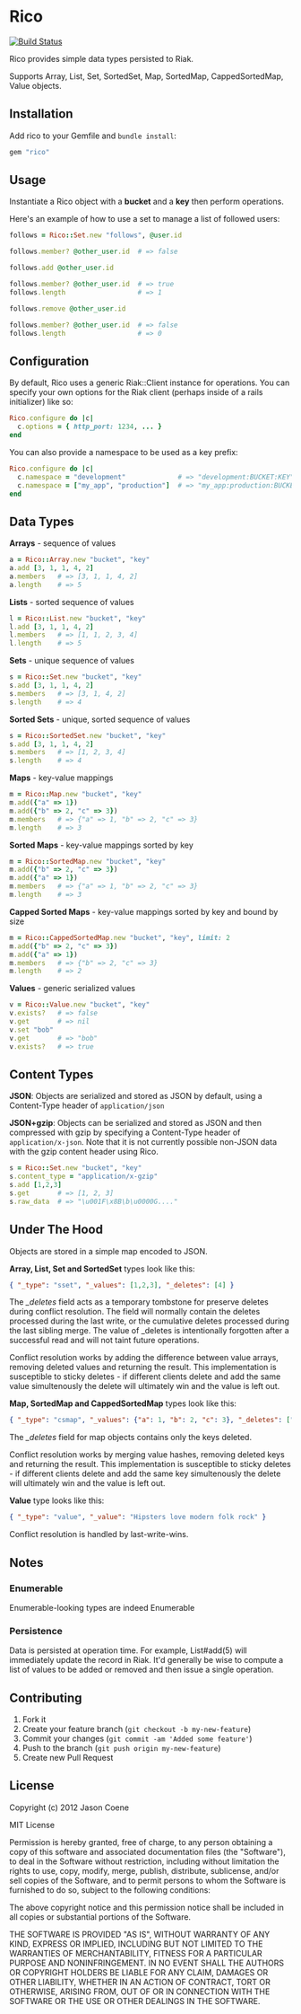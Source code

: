# Rico

[![Build Status](https://secure.travis-ci.org/jcoene/rico.png?branch=master)](https://travis-ci.org/jcoene/rico)

Rico provides simple data types persisted to Riak.

Supports Array, List, Set, SortedSet, Map, SortedMap, CappedSortedMap, Value objects.

## Installation

Add rico to your Gemfile and `bundle install`:

```ruby
gem "rico"
```

## Usage

Instantiate a Rico object with a **bucket** and a **key** then perform operations.

Here's an example of how to use a set to manage a list of followed users:

```ruby
follows = Rico::Set.new "follows", @user.id

follows.member? @other_user.id  # => false

follows.add @other_user.id

follows.member? @other_user.id  # => true
follows.length                  # => 1

follows.remove @other_user.id

follows.member? @other_user.id  # => false
follows.length                  # => 0
```

## Configuration

By default, Rico uses a generic Riak::Client instance for operations. You can specify your own options for the Riak client (perhaps inside of a rails initializer) like so:

```ruby
Rico.configure do |c|
  c.options = { http_port: 1234, ... }
end
```

You can also provide a namespace to be used as a key prefix:

```ruby
Rico.configure do |c|
  c.namespace = "development"             # => "development:BUCKET:KEY"
  c.namespace = ["my_app", "production"]  # => "my_app:production:BUCKET:KEY"
end
```

## Data Types

**Arrays** - sequence of values

```ruby
a = Rico::Array.new "bucket", "key"
a.add [3, 1, 1, 4, 2]
a.members   # => [3, 1, 1, 4, 2]
a.length    # => 5
```

**Lists** - sorted sequence of values

```ruby
l = Rico::List.new "bucket", "key"
l.add [3, 1, 1, 4, 2]
l.members   # => [1, 1, 2, 3, 4]
l.length    # => 5
```

**Sets** - unique sequence of values

```ruby
s = Rico::Set.new "bucket", "key"
s.add [3, 1, 1, 4, 2]
s.members   # => [3, 1, 4, 2]
s.length    # => 4
```

**Sorted Sets** - unique, sorted sequence of values

```ruby
s = Rico::SortedSet.new "bucket", "key"
s.add [3, 1, 1, 4, 2]
s.members   # => [1, 2, 3, 4]
s.length    # => 4
```

**Maps** - key-value mappings

```ruby
m = Rico::Map.new "bucket", "key"
m.add({"a" => 1})
m.add({"b" => 2, "c" => 3})
m.members   # => {"a" => 1, "b" => 2, "c" => 3}
m.length    # => 3
```

**Sorted Maps** - key-value mappings sorted by key

```ruby
m = Rico::SortedMap.new "bucket", "key"
m.add({"b" => 2, "c" => 3})
m.add({"a" => 1})
m.members   # => {"a" => 1, "b" => 2, "c" => 3}
m.length    # => 3
```

**Capped Sorted Maps** - key-value mappings sorted by key and bound by size

```ruby
m = Rico::CappedSortedMap.new "bucket", "key", limit: 2
m.add({"b" => 2, "c" => 3})
m.add({"a" => 1})
m.members   # => {"b" => 2, "c" => 3}
m.length    # => 2
```

**Values** - generic serialized values

```ruby
v = Rico::Value.new "bucket", "key"
v.exists?   # => false
v.get       # => nil
v.set "bob"
v.get       # => "bob"
v.exists?   # => true
```

## Content Types

**JSON**: Objects are serialized and stored as JSON by default, using a Content-Type header of `application/json`

**JSON+gzip**: Objects can be serialized and stored as JSON and then compressed with gzip by specifying a Content-Type header of `application/x-json`. Note that it is not currently possible non-JSON data with the gzip content header using Rico.

```ruby
s = Rico::Set.new "bucket", "key"
s.content_type = "application/x-gzip"
s.add [1,2,3]
s.get       # => [1, 2, 3]
s.raw_data  # => "\u001F\x8B\b\u0000G...."
```

## Under The Hood

Objects are stored in a simple map encoded to JSON.

**Array, List, Set and SortedSet** types look like this:

```json
{ "_type": "sset", "_values": [1,2,3], "_deletes": [4] }
```

The *_deletes* field acts as a temporary tombstone for preserve deletes during conflict resolution. The field will normally contain the deletes processed during the last write, or the cumulative deletes processed during the last sibling merge. The value of _deletes is intentionally forgotten after a successful read and will not taint future operations.

Conflict resolution works by adding the difference between value arrays, removing deleted values and returning the result. This implementation is susceptible to sticky deletes - if different clients delete and add the same value simultenously the delete will ultimately win and the value is left out.

**Map, SortedMap and CappedSortedMap** types look like this:

```json
{ "_type": "csmap", "_values": {"a": 1, "b": 2, "c": 3}, "_deletes": ["d"] }
```

The *_deletes* field for map objects contains only the keys deleted.

Conflict resolution works by merging value hashes, removing deleted keys and returning the result. This implementation is susceptible to sticky deletes - if different clients delete and add the same key simultenously the delete will ultimately win and the value is left out.

**Value** type looks like this:

```json
{ "_type": "value", "_value": "Hipsters love modern folk rock" }
```

Conflict resolution is handled by last-write-wins.

## Notes

### Enumerable

Enumerable-looking types are indeed Enumerable

### Persistence

Data is persisted at operation time. For example, List#add(5) will immediately update the record in Riak. It'd generally be wise to compute a list of values to be added or removed and then issue a single operation.

## Contributing

1. Fork it
2. Create your feature branch (`git checkout -b my-new-feature`)
3. Commit your changes (`git commit -am 'Added some feature'`)
4. Push to the branch (`git push origin my-new-feature`)
5. Create new Pull Request

## License

Copyright (c) 2012 Jason Coene

MIT License

Permission is hereby granted, free of charge, to any person obtaining
a copy of this software and associated documentation files (the
"Software"), to deal in the Software without restriction, including
without limitation the rights to use, copy, modify, merge, publish,
distribute, sublicense, and/or sell copies of the Software, and to
permit persons to whom the Software is furnished to do so, subject to
the following conditions:

The above copyright notice and this permission notice shall be
included in all copies or substantial portions of the Software.

THE SOFTWARE IS PROVIDED "AS IS", WITHOUT WARRANTY OF ANY KIND,
EXPRESS OR IMPLIED, INCLUDING BUT NOT LIMITED TO THE WARRANTIES OF
MERCHANTABILITY, FITNESS FOR A PARTICULAR PURPOSE AND
NONINFRINGEMENT. IN NO EVENT SHALL THE AUTHORS OR COPYRIGHT HOLDERS BE
LIABLE FOR ANY CLAIM, DAMAGES OR OTHER LIABILITY, WHETHER IN AN ACTION
OF CONTRACT, TORT OR OTHERWISE, ARISING FROM, OUT OF OR IN CONNECTION
WITH THE SOFTWARE OR THE USE OR OTHER DEALINGS IN THE SOFTWARE.
